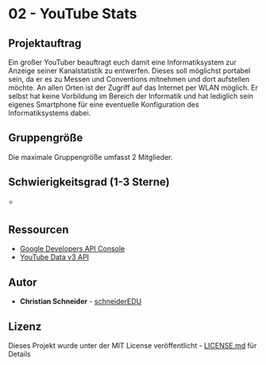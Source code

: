 # 02 - YouTube Stats

## Projektauftrag

Ein großer YouTuber beauftragt euch damit eine Informatiksystem zur Anzeige seiner Kanalstatistik zu entwerfen. Dieses soll möglichst portabel sein, da er es zu Messen und Conventions mitnehmen und dort aufstellen möchte. An allen Orten ist der Zugriff auf das Internet per WLAN möglich. Er selbst hat keine Vorbildung im Bereich der Informatik und hat lediglich sein eigenes Smartphone für eine eventuelle Konfiguration des Informatiksystems dabei.

## Gruppengröße

Die maximale Gruppengröße umfasst 2 Mitglieder.

## Schwierigkeitsgrad (1-3 Sterne)

:star:

## Ressourcen

* [Google Developers API Console](https://console.developers.google.com)
* [YouTube Data v3 API](https://developers.google.com/youtube/?hl=de)

## Autor

* **Christian Schneider** - [schneiderEDU](https://github.com/schneiderEDU)

## Lizenz

Dieses Projekt wurde unter der MIT License veröffentlicht -  [LICENSE.md](LICENSE.md) für Details
